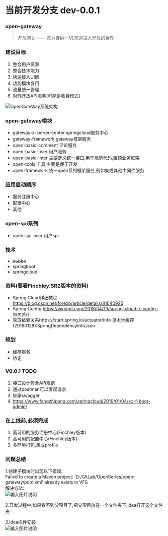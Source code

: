 # 当前开发分支 dev-0.0.1

### open-gateway
> 开放网关 —— 意为接纳一切,欢迎进入开放的世界

### 建设目标
1. 整合用户资源 
2. 整合技术能力
3. 快速接入UI层
4. 功能模块复用
5. 流量统一管理
6. 对外开放API服务(可能是收费模式)

![OpenGateWay系统架构](https://github.com/kangrunyang/open-gateway/blob/master/asserts/OpenGateway%E8%AE%BE%E8%AE%A1-%E5%9B%BE%E8%A1%A8.svg)

### open-gateway模块
- gateway-x-server-center  springcloud服务中心
- gateway-framework gateway框架服务
- open-basic-comment 评论服务
- open-basic-user 用户服务
- open-basic-inter 主要定义统一接口,用于规范代码,置顶业务框架
- open-tools 工具,主要是便于开发
- open-framework 统一open系列框架服务,例如集成其他中间件服务

### 应用启动顺序
- 服务注册中心
- 配置中心
- 其他

### open-spi系列
- open-spi-user 用户spi

### 技术
- ~~dubbo~~
- springboot
- springcloud

### 资料(要看Finchley.SR2版本的资料)
- Spring Cloud详细教程 https://blog.csdn.net/forezp/article/details/81040925
- Spring Config https://windmt.com/2018/04/19/spring-cloud-7-config-sample/
- 获取依赖关系https://start.spring.io/actuator/info  见本地缓存(20190128):SpringDependencyInfo.json

### 规划
- 缓存服务
- 待定

### V0.0.1 TODO
1. 接口设计符合API规范
2. 通过postman可以发起请求
3. 继承swagger
4. https://www.fangzhipeng.com/springcloud/2019/01/04/sc-f-boot-admin/

### 在上线前,必须完成
1. 高可用的服务注册中心(Finchley版本)
2. 高可用的配置中心(Finchley版本)
3. 多环境打包,集成profile


### 问题总结
1.创建子模块时出现以下错误:<br />
Failed to create a Maven project: 'D:/GitLab/OpenSeries/open-gateway/pom.xml' already exists in VFS<br />
  解决方法:<br />
![输入图片说明](https://images.gitee.com/uploads/images/2019/0102/154059_b9b3c39b_112702.png "微信截图_20190102153220.png")

2.开发过程中,如果看不到父项目了,把父项目放在一个文件夹下,idea打开这个文件夹

3.Idea插件安装<br />
![输入图片说明](https://images.gitee.com/uploads/images/2019/0104/095407_b5bea096_112702.png "微信截图_20190104094937.png")



